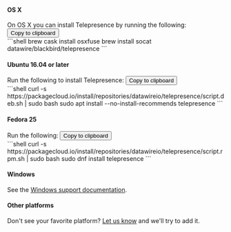 <script src="https://cdn.jsdelivr.net/npm/clipboard@1/dist/clipboard.min.js"></script>
<script>
    var clipboard = new Clipboard('.copy-to-clipboard');
    clipboard.on('success', function(e) {
        document.getElementById(e.trigger.id).innerHTML = 'Copied';
        e.clearSelection();
    });
</script>

#### OS X
<div class="u-cf u-full-width">
On OS X you can install Telepresence by running the following:
<button id="osxInstall" class="button fa-pull-right copy-to-clipboard" data-clipboard-text="brew cask install osxfuse&#xa;brew install socat datawire/blackbird/telepresence">Copy to clipboard</button>
</div>
```shell
brew cask install osxfuse
brew install socat datawire/blackbird/telepresence
```

#### Ubuntu 16.04 or later
<div class="u-cf u-full-width">
Run the following to install Telepresence:
<button id="ubuntuInstall" class="button fa-pull-right copy-to-clipboard" data-clipboard-text="curl -s https://packagecloud.io/install/repositories/datawireio/telepresence/script.deb.sh | sudo bash&#xa;sudo apt install --no-install-recommends telepresence">Copy to clipboard</button>
</div>
```shell
curl -s https://packagecloud.io/install/repositories/datawireio/telepresence/script.deb.sh | sudo bash
sudo apt install --no-install-recommends telepresence
```

#### Fedora 25
<div class="u-cf u-full-width">
Run the following:
<button id="fedoraInstall" class="button fa-pull-right copy-to-clipboard" data-clipboard-text="curl -s https://packagecloud.io/install/repositories/datawireio/telepresence/script.rpm.sh | sudo bash&#xa;sudo dnf install telepresence">Copy to clipboard</button>
</div>
```shell
curl -s https://packagecloud.io/install/repositories/datawireio/telepresence/script.rpm.sh | sudo bash
sudo dnf install telepresence
```

#### Windows

See the [Windows support documentation](/reference/windows.html).

#### Other platforms

Don't see your favorite platform?
[Let us know](https://github.com/datawire/telepresence/issues/new) and we'll try to add it. 

